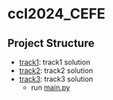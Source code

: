 # ccl2024_CEFE

## Project Structure
- [track1](track1): track1 solution
- [track2](track2): track2 solution
- [track3](track3): track3 solution
  - run [main.py](track3%2Fsrc%2Fmain.py)

